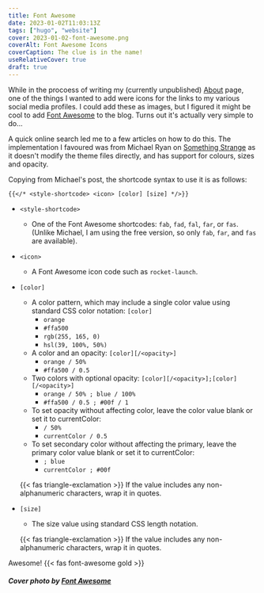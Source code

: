 ```yaml
---
title: Font Awesome
date: 2023-01-02T11:03:13Z
tags: ["hugo", "website"]
cover: 2023-01-02-font-awesome.png
coverAlt: Font Awesome Icons
coverCaption: The clue is in the name!
useRelativeCover: true
draft: true
---
```


While in the procoess of writing my (currently unpublished) [About](/about/) page, one of the things I wanted to add were icons for the links to my various social media profiles. I could add these as images, but I figured it might be cool to add [Font Awesome](https://fontawesome.com) to the blog. Turns out it's actually very simple to do...<!--more-->

A quick online search led me to a few articles on how to do this. The implementation I favoured was from Michael Ryan on [Something Strange](https://somethingstrange.com/posts/hugo-with-fontawesome/) as it doesn't modify the theme files directly, and has support for colours, sizes and opacity.

Copying from Michael's post, the shortcode syntax to use it is as follows:

```
{{</* <style-shortcode> <icon> [color] [size] */>}}
```

- `<style-shortcode>`
  - One of the Font Awesome shortcodes: `fab`, `fad`, `fal`, `far`, or `fas`. (Unlike Michael, I am using the free version, so only `fab`, `far`, and `fas` are available).

- `<icon>`
  - A Font Awesome icon code such as `rocket-launch`.

- `[color]`
  - A color pattern, which may include a single color value using standard CSS color notation: `[color]`
    - `orange`
    - `#ffa500`
    - `rgb(255, 165, 0)`
    - `hsl(39, 100%, 50%)`
  - A color and an opacity: `[color][/<opacity>]`
    - `orange / 50%`
    - `#ffa500 / 0.5`
  - Two colors with optional opacity: `[color][/<opacity>];[color][/<opacity>]`
    - `orange / 50% ; blue / 100%`
    - `#ffa500 / 0.5 ; #00f / 1`
  - To set opacity without affecting color, leave the color value blank or set it to currentColor:
    - `/ 50%`
    - `currentColor / 0.5`
  - To set secondary color without affecting the primary, leave the primary color value blank or set it to currentColor:
    - `; blue`
    - `currentColor ; #00f`
  
  {{< fas triangle-exclamation >}} If the value includes any non-alphanumeric characters, wrap it in quotes.

- `[size]`
  - The size value using standard CSS length notation.
  
  {{< fas triangle-exclamation >}} If the value includes any non-alphanumeric characters, wrap it in quotes.

Awesome! {{< fas font-awesome gold >}}

##### Cover photo by [Font Awesome](https://fontawesome.com)

